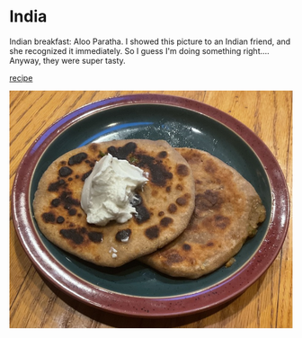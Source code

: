 # India

Indian breakfast: Aloo Paratha. I showed this picture to an Indian
friend, and she recognized it immediately. So I guess I'm doing
something right.... Anyway, they were super tasty.

[recipe](https://www.indianhealthyrecipes.com/aloo-paratha/)

![breakfast](images/india.jpeg)
